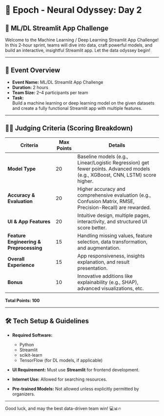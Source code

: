 # 🚀 Epoch - Neural Odyssey: Day 2

## 🧠 ML/DL Streamlit App Challenge

Welcome to the Machine Learning / Deep Learning Streamlit App Challenge! In this 2-hour sprint, teams will dive into data, craft powerful models, and build an interactive, insightful Streamlit app. Let the data odyssey begin!

---

## 📅 Event Overview

- **Event Name:** ML/DL Streamlit App Challenge  
- **Duration:** 2 hours  
- **Team Size:** 2–4 participants per team  
- **Task:**  
  Build a machine learning or deep learning model on the given datasets and create a fully functional Streamlit app with multiple features.

---

## 🧑‍⚖️ Judging Criteria (Scoring Breakdown)

| Criteria                     | Max Points | Details |
|-----------------------------|------------|---------|
| **Model Type**              | 20         | Baseline models (e.g., Linear/Logistic Regression) get fewer points. Advanced models (e.g., XGBoost, CNN, LSTM) score higher. |
| **Accuracy & Evaluation**   | 20         | Higher accuracy and comprehensive evaluation (e.g., Confusion Matrix, RMSE, Precision-Recall) are rewarded. |
| **UI & App Features**       | 20         | Intuitive design, multiple pages, interactivity, and structured UI score better. |
| **Feature Engineering & Preprocessing** | 15 | Handling missing values, feature selection, data transformation, and augmentation. |
| **Overall Experience**      | 15         | App responsiveness, insights explanation, and result presentation. |
| **Bonus**                   | 10         | Innovative additions like explainability (e.g., SHAP), advanced visualizations, etc. |

**Total Points: 100**

---

## 🛠️ Tech Setup & Guidelines

- **Required Software:**
  - Python
  - Streamlit
  - scikit-learn
  - TensorFlow (for DL models, if applicable)

- **UI Requirement:** Must use **Streamlit** for frontend development.
- **Internet Use:** Allowed for searching resources.
- **Pre-trained Models:** Not allowed unless explicitly permitted by organizers.

---

Good luck, and may the best data-driven team win! 💻📊🔥
